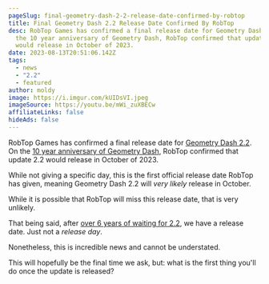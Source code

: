 ```yaml
---
pageSlug: final-geometry-dash-2-2-release-date-confirmed-by-robtop
title: Final Geometry Dash 2.2 Release Date Confirmed By RobTop
desc: RobTop Games has confirmed a final release date for Geometry Dash 2.2. On
  the 10 year anniversary of Geometry Dash, RobTop confirmed that update 2.2
  would release in October of 2023.
date: 2023-08-13T20:51:06.142Z
tags:
  - news
  - "2.2"
  - featured
author: moldy
image: https://i.imgur.com/kUIDsVI.jpeg
imageSource: https://youtu.be/mWi_zuXBECw
affiliateLinks: false
hideAds: false
---
```

RobTop Games has confirmed a final release date for [Geometry Dash 2.2](/categories/2.2/). On the [10 year anniversary of Geometry Dash](/posts/will-geometry-dash-2-2-come-out-on-the-games-10-year-anniversary/), RobTop confirmed that update 2.2 would release in October of 2023.

While not giving a specific day, this is the first official release date RobTop has given, meaning Geometry Dash 2.2 will *very likely* release in October.

While it is possible that RobTop will miss this release date, that is very unlikely.

That being said, after [over 6 years of waiting for 2.2](/posts/geometry-dash-2-2-wait-turns-6-years-old/), we have a release date. Just not a *release day*.

Nonetheless, this is incredible news and cannot be understated.

This will hopefully be the final time we ask, but: what is the first thing you'll do once the update is released?